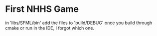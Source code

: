 # First NHHS Game

in 'libs/SFML/bin' add the files to 'build/DEBUG' once you build through cmake or run in the IDE, I forgot which one.